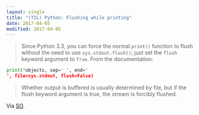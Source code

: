 ```yaml
---
layout: single
title: "(TIL) Python: Flushing while printing"
date: 2017-04-05
modified: 2017-04-05
---
```


> Since Python 3.3, you can force the normal `print()` function to flush without the need to use
> `sys.stdout.flush()`; just set the `flush` keyword argument to `True`. From the documentation:

```python
print(*objects, sep=' ', end='
', file=sys.stdout, flush=False)
```

> Whether output is buffered is usually determined by file, but if the flush keyword argument is true,
the stream is forcibly flushed.

Via [SO](https://stackoverflow.com/a/23142556).
